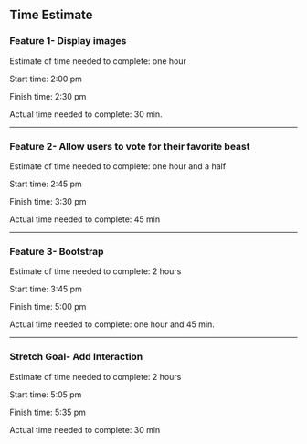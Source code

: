 ## Time Estimate 

###  Feature 1- Display images

Estimate of time needed to complete: one hour 

Start time:  2:00 pm

Finish time:  2:30 pm 

Actual time needed to complete: 30 min.
___________________________________________________________________

### Feature 2- Allow users to vote for their favorite beast

Estimate of time needed to complete: one hour and a half

Start time:  2:45 pm

Finish time:  3:30 pm

Actual time needed to complete: 45 min 

___________________________________________________________________

### Feature 3- Bootstrap

Estimate of time needed to complete: 2 hours

Start time:  3:45 pm

Finish time:  5:00 pm

Actual time needed to complete: one hour and 45 min. 
___________________________________________________________________

### Stretch Goal- Add Interaction

Estimate of time needed to complete: 2 hours

Start time:  5:05 pm

Finish time: 5:35 pm

Actual time needed to complete: 30 min
